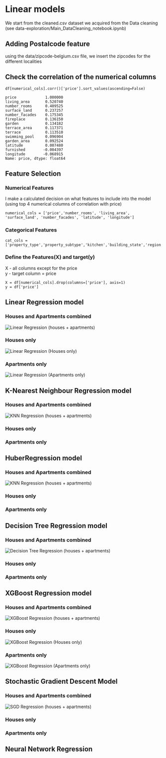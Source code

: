 # Linear models

We start from the cleaned.csv dataset we acquired from the Data cleaning (see data-exploration/Main_DataCleaning_notebook.ipynb)

## Adding Postalcode feature
using the data/zipcode-belgium.csv file, we insert the zipcodes for the different localities

## Check the correlation of the numerical columns
```df[numerical_cols].corr()['price'].sort_values(ascending=False)```
```
price             1.000000
living_area       0.520740
number_rooms      0.409525
surface_land      0.237257
number_facades    0.175345
fireplace         0.136150
garden            0.134182
terrace_area      0.117371
terrace           0.113510
swimming_pool     0.096904
garden_area       0.092524
latitude          0.007480
furnished        -0.004397
longitude        -0.068915
Name: price, dtype: float64
```

## Feature Selection

### Numerical Features
I make a calculated decision on what features to include into the model (using top 4 numerical columns of correlation with price)
```
numerical_cols = ['price','number_rooms', 'living_area', 'surface_land', 'number_facades', 'latitude', 'longitude']
```

### Categorical Features

```
cat_cols = ['property_type','property_subtype','kitchen','building_state','region','province',]
```

### Define the Features(X) and target(y)
X - all columns except for the price <br>
y - target column = price
```
X = df[numerical_cols].drop(columns=['price'], axis=1)
y = df['price']
```

## Linear Regression model <br>
### Houses and Apartments combined <br>
![Linear Regression (houses + apartments)](https://github.com/nikolaaswillaert/ImmoElizaDataAnalysis/assets/106211266/557a1539-09d7-424d-b6d2-8772d2d654c0)
### Houses only <br>
![Linear Regression (Houses only)](https://github.com/nikolaaswillaert/ImmoElizaDataAnalysis/assets/106211266/0e33b253-b933-407f-ae0c-975d8b7aa3e7)
### Apartments only <br>
![Linear Regression (Apartments only)](https://github.com/nikolaaswillaert/ImmoElizaDataAnalysis/assets/106211266/de73ac01-a592-443a-a0cb-4d218cbb44e9)


## K-Nearest Neighbour Regression model <br>
### Houses and Apartments combined <br>
![KNN Regression (houses + apartments)](https://github.com/nikolaaswillaert/ImmoElizaDataAnalysis/assets/106211266/8d9a22f2-3ff5-4105-91f1-99cd06c603bd)

### Houses only <br>

### Apartments only <br>


## HuberRegression model <br>
### Houses and Apartments combined <br>
![KNN Regression (houses + apartments)](https://github.com/nikolaaswillaert/ImmoElizaDataAnalysis/assets/106211266/964e0f33-2298-4e07-b9c2-ecd521fbd12a)

### Houses only <br>

### Apartments only <br>


## Decision Tree Regression model <br>
### Houses and Apartments combined <br>
![Decision Tree Regression (houses + apartments)](https://github.com/nikolaaswillaert/ImmoElizaDataAnalysis/assets/106211266/c0e76dea-4c01-4f28-86c5-2c2c5f8b041f)

### Houses only <br>

### Apartments only <br>

## XGBoost Regression model <br>
### Houses and Apartments combined <br>
![XGBoost Regression (houses + apartments)](https://github.com/nikolaaswillaert/ImmoElizaDataAnalysis/assets/106211266/476e3522-97bc-4d37-a2a8-683697ddde82)

### Houses only <br>
![XGBoost Regression (Houses only)](https://github.com/nikolaaswillaert/ImmoElizaDataAnalysis/assets/106211266/4999f126-ce89-4e27-b79a-1341ea05a5fe)

### Apartments only <br>
![XGBoost Regression (Apartments only)](https://github.com/nikolaaswillaert/ImmoElizaDataAnalysis/assets/106211266/0c5efffe-76fe-4d59-899c-4af39e6c61cb)

## Stochastic Gradient Descent Model <br>
### Houses and Apartments combined <br>
![SGD Regression (houses + apartments)](https://github.com/nikolaaswillaert/ImmoElizaDataAnalysis/assets/106211266/51321729-e953-4e1c-a819-a1133a47aae6)

### Houses only <br>

### Apartments only <br>

## Neural Network Regression <br>


